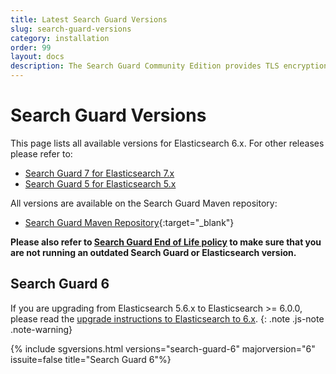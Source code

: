 ```yaml
---
title: Latest Search Guard Versions
slug: search-guard-versions
category: installation
order: 99
layout: docs
description: The Search Guard Community Edition provides TLS encryption and index-level permissions on REST and transport for free.
---
```

<!---
Copyright 2017 floragunn GmbH
-->

# Search Guard Versions

This page lists all available versions for Elasticsearch 6.x. For other releases please refer to:

* [Search Guard 7 for Elasticsearch 7.x](/latest/search-guard-versions)
* [Search Guard 5 for Elasticsearch 5.x](/v5/search-guard-versions)

All versions are available on the Search Guard Maven repository:

* [Search Guard Maven Repository](https://maven.search-guard.com){:target="_blank"}

**Please also refer to [Search Guard End of Life policy](eol-policy) to make sure that you are not running an outdated Search Guard or Elasticsearch version.**

## Search Guard 6

If you are upgrading from Elasticsearch 5.6.x to Elasticsearch >= 6.0.0, please read the [upgrade instructions to Elasticsearch to 6.x](upgrading-5-6). 
{: .note .js-note .note-warning}

{% include sgversions.html versions="search-guard-6" majorversion="6" issuite=false title="Search Guard 6"%}

